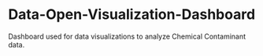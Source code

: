# Data-Open-Visualization-Dashboard
Dashboard used for data visualizations to analyze Chemical Contaminant data. 
